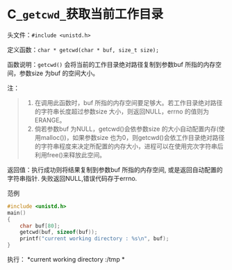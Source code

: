 # C`_getcwd_`获取当前工作目录

头文件：`#include <unistd.h>`

定义函数：`char * getcwd(char * buf, size_t size);`

函数说明：`getcwd()` 会将当前的工作目录绝对路径复制到参数buf 所指的内存空间，参数size 为buf 的空间大小。

注：
> 1. 在调用此函数时，buf 所指的内存空间要足够大。若工作目录绝对路径的字符串长度超过参数size 大小，则返回NULL，errno 的值则为ERANGE。
> 2. 倘若参数buf 为NULL，getcwd()会依参数size 的大小自动配置内存(使用malloc())，如果参数size 也为0，则getcwd()会依工作目录绝对路径的字符串程度来决定所配置的内存大小，进程可以在使用完次字符串后利用free()来释放此空间。

返回值：执行成功则将结果复制到参数buf 所指的内存空间, 或是返回自动配置的字符串指针. 失败返回NULL,错误代码存于errno.

范例
```c
#include <unistd.h>
main()
{
    char buf[80];
    getcwd(buf, sizeof(buf));
    printf("current working directory : %s\n", buf);
}
```

执行：
*current working directory :/tmp *
